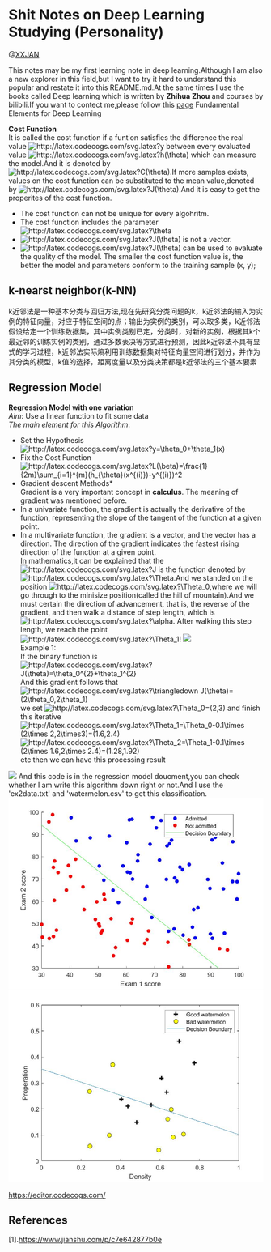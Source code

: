 <!--
* @Description:
* @Author:XXJAN
* @Company(School):LZU
* @Date:2020-11-4 14:40:23
* @LastEditors:XXJAN
* @LastEditTime:2020-11-4 14:40:23
-->
# Shit Notes on Deep Learning Studying  (Personality)
@[XXJAN](https://github.com/xxjan719/)

This notes may be my first learning note in deep learning.Although I am also a new explorer in this field,but I want to try it hard to understand this popular and restate it into this README.md.At the same times I  use  the books called Deep learning which is written by **Zhihua Zhou** and courses by bilibili.If you want to contect me,please follow this [page](https://xxjan719@github.io)
Fundamental Elements for Deep Learning

**Cost Function**<br>
It is called the cost function if a funtion satisfies the difference the real value <img src="http://latex.codecogs.com/svg.latex?y" title="http://latex.codecogs.com/svg.latex?y" /> between every evaluated value <img src="http://latex.codecogs.com/svg.latex?h(\theta)" title="http://latex.codecogs.com/svg.latex?h(\theta)" /> which can measure the model.And it is denoted by <img src="http://latex.codecogs.com/svg.latex?C(\theta)" title="http://latex.codecogs.com/svg.latex?C(\theta)" />.If  more samples exists, values on the cost function can be substituted to the mean value,denoted by <img src="http://latex.codecogs.com/svg.latex?J(\theta)" title="http://latex.codecogs.com/svg.latex?J(\theta)" />.And it is easy to get the properites of the  cost function. <br>
* The cost function can not be unique for every algohritm.
* The cost function includes the parameter <img src="http://latex.codecogs.com/svg.latex?\theta" title="http://latex.codecogs.com/svg.latex?\theta" />
* <img src="http://latex.codecogs.com/svg.latex?J(\theta)" title="http://latex.codecogs.com/svg.latex?J(\theta)" /> is not a vector.
* <img src="http://latex.codecogs.com/svg.latex?J(\theta)" title="http://latex.codecogs.com/svg.latex?J(\theta)" /> can be used to evaluate the quality of the model. The smaller the cost function value is, the better the model and parameters conform to the training sample (x, y);


## k-nearst neighbor(k-NN)<br>
k近邻法是一种基本分类与回归方法,现在先研究分类问题的k，k近邻法的输入为实例的特征向量，对应于特征空间的点；输出为实例的类别，可以取多类，k近邻法假设给定一个训练数据集，其中实例类别已定，分类时，对新的实例，根据其k个最近邻的训练实例的类别，通过多数表决等方式进行预测，因此k近邻法不具有显式的学习过程，k近邻法实际熵利用训练数据集对特征向量空间进行划分，并作为其分类的模型，k值的选择，距离度量以及分类决策都是k近邻法的三个基本要素
## Regression Model<br>
**Regression Model with one variation**<br>
*Aim*: Use a linear function to fit some data<br>
*The main element for this Algorithm*:<br>
* Set the Hypothesis<br>
<img src="http://latex.codecogs.com/svg.latex?y=\theta_0&plus;\theta_1(x)" title="http://latex.codecogs.com/svg.latex?y=\theta_0+\theta_1(x)" /><br>
* Fix the Cost Function<br>
<img src="http://latex.codecogs.com/svg.latex?L(\beta)=\frac{1}{2m}\sum_{i=1}^{m}(h_{\theta}(x^{(i)})-y^{(i)})^2" title="http://latex.codecogs.com/svg.latex?L(\beta)=\frac{1}{2m}\sum_{i=1}^{m}(h_{\theta}(x^{(i)})-y^{(i)})^2" /><br>
* Gradient descent Methods*<br>
Gradient is a very important concept in **calculus**. The meaning of gradient was mentioned before.
* In a univariate function, the gradient is actually the derivative of the function, representing the slope of the tangent of the function at a given point.
* In a multivariate function, the gradient is a vector, and the vector has a direction. The direction of the gradient indicates the fastest rising direction of the function at a given point.<br>
In mathematics,it can be explained that the <img src="http://latex.codecogs.com/svg.latex?J" title="http://latex.codecogs.com/svg.latex?J" /> is the function denoted by <img src="http://latex.codecogs.com/svg.latex?\Theta&space;" title="http://latex.codecogs.com/svg.latex?\Theta " />.And we standed on the position <img src="http://latex.codecogs.com/svg.latex?\Theta_0" title="http://latex.codecogs.com/svg.latex?\Theta_0" />,where we will go through to the minisize position(called the hill of mountain).And we must certain the direction of advancement, that is, the reverse of the gradient, and then walk a distance of step length, which is <img src="http://latex.codecogs.com/svg.latex?\alpha" title="http://latex.codecogs.com/svg.latex?\alpha" />. After walking this step length, we reach the point <img src="http://latex.codecogs.com/svg.latex?\Theta_1" title="http://latex.codecogs.com/svg.latex?\Theta_1" />!
<img src="https://upload-images.jianshu.io/upload_images/1234352-af8dd9722c762c13.png"><br>
Example 1:<br>
If the binary function is<br>
  <img src="http://latex.codecogs.com/svg.latex?J(\theta)=\theta_0^{2}&plus;\theta_1^{2}" title="http://latex.codecogs.com/svg.latex?J(\theta)=\theta_0^{2}+\theta_1^{2}" /><br>
And this gradient follows that<br>
<img src="http://latex.codecogs.com/svg.latex?\triangledown&space;J(\theta)=(2\theta_0,2\theta_1)" title="http://latex.codecogs.com/svg.latex?\triangledown J(\theta)=(2\theta_0,2\theta_1)" /><br>
we set <img src="http://latex.codecogs.com/svg.latex?\Theta_0=(2,3)" title="http://latex.codecogs.com/svg.latex?\Theta_0=(2,3)" /> and finish this iterative<br>
<img src="http://latex.codecogs.com/svg.latex?\Theta_1=\Theta_0-0.1\times&space;(2\times&space;2,2\times3)=(1.6,2.4)" title="http://latex.codecogs.com/svg.latex?\Theta_1=\Theta_0-0.1\times (2\times 2,2\times3)=(1.6,2.4)" /><br>
<img src="http://latex.codecogs.com/svg.latex?\Theta_2=\Theta_1-0.1\times&space;(2\times&space;1.6,2\times&space;2.4)=(1.28,1.92)" title="http://latex.codecogs.com/svg.latex?\Theta_2=\Theta_1-0.1\times (2\times 1.6,2\times 2.4)=(1.28,1.92)" /><br>
etc
then we can have this processing result
<img src="https://pic1.zhimg.com/v2-bad845089a76548c461bd2807f234f50_r.jpg">
And this code is in the regression model doucment,you can check whether I am write this algorithm down right or not.And I use the 'ex2data.txt' and 'watermelon.csv' to get this classification.<br>
<img src=https://github.com/xxjan719/Shit-Notes-on-Machine-learning/blob/master/Linear_Model/Logistic_Model/Deep%20learning%20Linear%20Model_1.jpg><br>
<img src=https://github.com/xxjan719/Shit-Notes-on-Machine-learning/blob/master/Linear_Model/Logistic_Model/Deep%20learning%20Linear%20Model_2.jpg><br>

https://editor.codecogs.com/<br>

## References<br>
[1].https://www.jianshu.com/p/c7e642877b0e
